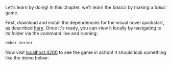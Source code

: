 Let's learn by doing! In this chapter, we'll learn the _basics_ by making a _basic_ game.

First, download and install the dependencies for the visual novel quickstart, as described [here](#/tutorial/installation/quickstarts). Once it's ready, you can view it locally by navigating to its folder via the command line and running:

```bash
ember server
```

Now visit [localhost:4200](http://localhost:4200) to see the game in action! It should look something like the demo below:
